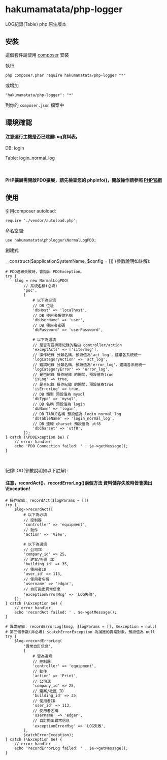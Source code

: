 hakumamatata/php-logger
=======================
LOG紀錄(Table) php 原生版本

安裝
----
這個套件請使用 [composer](http://getcomposer.org/download/) 安裝

執行

```
php composer.phar require hakumamatata/php-logger "*"
```

或增加

```
"hakumamatata/php-logger": "*"
```

到你的 `composer.json` 檔案中


環境確認
----
#### 注意運行主機是否已建置Log資料表。

DB: login

Table: login_normal_log

<br>

#### PHP擴展需開啟PDO擴展，請先檢查您的 phpinfo()，開啟操作請參照 [PHP官網](https://www.php.net/manual/en/pdo.installation.php)


使用
----
引用composer autoload:
```
require './vendor/autoload.php';
```

命名空間:
```
use hakumamatata\phplogger\NormalLogPDO;
```

創建式
 
__construct($applicationSystemName, $config = []) (參數說明如註解):
```
# PDO連線失敗時，會拋出 PDOException。
try {
    $log = new NormalLogPDO(
        // 系統名稱(必填)
        'poc', 
        [
            # 以下為必填
            // DB 位址
            'dbHost' => 'localhost',
            // DB 使用者帳號名稱
            'dbUserName' => 'user',
            // DB 使用者密碼
            'dbPassword' => 'userPassword',
        
            # 以下為選填
            // 是否有要排除紀錄的路由 controller/action 
            'exceptActs' => ['site/msg'],
            // 操作紀錄 分類名稱，預設值為'act_log'，建議各系統統一
            'logCategoryAction' => 'act_log',
            // 錯誤紀錄 分類名稱，預設值為'error_log'，建議各系統統一
            'logCategoryError' => 'error_log',
            // 是否紀錄 操作紀錄 的開關，預設值為true
            'isLog' => true,
            // 是否紀錄 操作紀錄 的開關，預設值為true
            'isErrorLog' => true,
            // DB 類型 預設值為 mysql
            'dbType' => 'mysql',
            // DB 名稱 預設值為 login
            'dbName' => 'login',
            // DB TABLE名稱 預設值為 login_normal_log
            'dbTableName' => 'login_normal_log',
            // DB 連線 charset 預設值為 utf8
            'dbCharset' => 'utf8',
        ]);
} catch (\PDOException $e) {
    // error handler
    echo 'PDO Connection failed: ' . $e->getMessage();
}
```

<br>

紀錄LOG(參數說明如以下註解):

#### 注意，recordAct()、recordErrorLog()兩個方法 資料儲存失敗時皆會拋出 \Exception!
```
# 操作紀錄: recordAct($logParams = [])
try {
    $log->recordAct([
        # 以下為必填
        // 控制器
        'controller' => 'equipment',
        // 動作
        'action' => 'View',
        
        # 以下為選填
        // 公司ID
        'company_id' => 25,
        // 建案/社區 ID
        'building_id' => 35,
        // 使用者ID
        'user_id' => 113,
        // 使用者名稱
        'username' => 'edgar',
        // 自訂拋出異常信息
        'exceptionErrorMsg' => 'LOG失敗',
    ]);
} catch (\Exception $e) {
    // error handler
    echo 'recordAct failed: ' . $e->getMessage();
}

# 異常紀錄: recordErrorLog($msg, $logParams = [], $exception = null)
# 第三個參數(非必填) $catchErrorException 為捕獲的異常對象，預設值為 null 
try {
    $log->recordErrorLog(
        '異常自訂信息', 
        [
            # 皆為選填   
            // 控制器
            'controller' => 'equipment',
            // 動作
            'action' => 'Print',
            // 公司ID
            'company_id' => 25,
            // 建案/社區 ID
            'building_id' => 35,
            // 使用者ID
            'user_id' => 113,
            // 使用者名稱
            'username' => 'edgar',
            // 自訂拋出異常信息
            'exceptionErrorMsg' => 'LOG失敗',
        ], 
        $catchErrorException);
} catch (\Exception $e) {
    // error handler
    echo 'recordErrorLog failed: ' . $e->getMessage();
}
```
